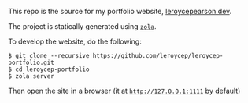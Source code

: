 This repo is the source for my portfolio website, [leroycepearson.dev](https://www.leroycepearson.dev).

The project is statically generated using [`zola`][].

[`zola`]: https://www.getzola.org/

To develop the website, do the following:

```
$ git clone --recursive https://github.com/leroycep/leroycep-portfolio.git
$ cd leroycep-portfolio
$ zola server
```

Then open the site in a browser (it at [`http://127.0.0.1:1111`](http://127.0.0.1:1111) by default)
